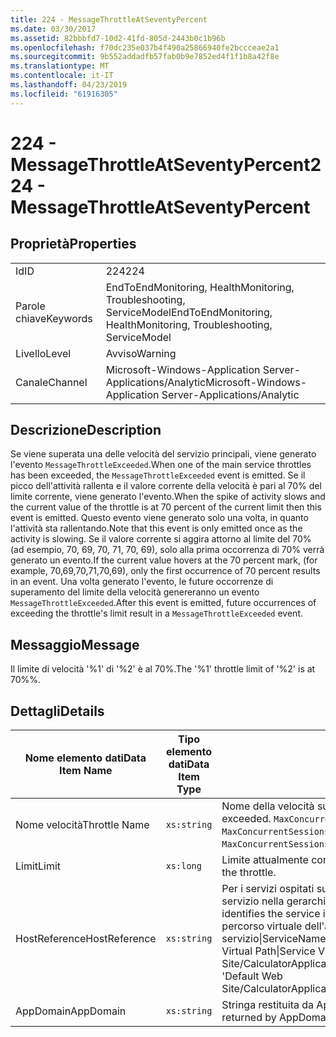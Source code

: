 ```yaml
---
title: 224 - MessageThrottleAtSeventyPercent
ms.date: 03/30/2017
ms.assetid: 82bbbfd7-10d2-41fd-805d-2443b0c1b96b
ms.openlocfilehash: f70dc235e037b4f490a25866940fe2bccceae2a1
ms.sourcegitcommit: 9b552addadfb57fab0b9e7852ed4f1f1b8a42f8e
ms.translationtype: MT
ms.contentlocale: it-IT
ms.lasthandoff: 04/23/2019
ms.locfileid: "61916305"
---
```

# <a name="224---messagethrottleatseventypercent"></a><span data-ttu-id="a31f9-102">224 - MessageThrottleAtSeventyPercent</span><span class="sxs-lookup"><span data-stu-id="a31f9-102">224 - MessageThrottleAtSeventyPercent</span></span>
## <a name="properties"></a><span data-ttu-id="a31f9-103">Proprietà</span><span class="sxs-lookup"><span data-stu-id="a31f9-103">Properties</span></span>  
  
|||  
|-|-|  
|<span data-ttu-id="a31f9-104">Id</span><span class="sxs-lookup"><span data-stu-id="a31f9-104">ID</span></span>|<span data-ttu-id="a31f9-105">224</span><span class="sxs-lookup"><span data-stu-id="a31f9-105">224</span></span>|  
|<span data-ttu-id="a31f9-106">Parole chiave</span><span class="sxs-lookup"><span data-stu-id="a31f9-106">Keywords</span></span>|<span data-ttu-id="a31f9-107">EndToEndMonitoring, HealthMonitoring, Troubleshooting, ServiceModel</span><span class="sxs-lookup"><span data-stu-id="a31f9-107">EndToEndMonitoring, HealthMonitoring, Troubleshooting, ServiceModel</span></span>|  
|<span data-ttu-id="a31f9-108">Livello</span><span class="sxs-lookup"><span data-stu-id="a31f9-108">Level</span></span>|<span data-ttu-id="a31f9-109">Avviso</span><span class="sxs-lookup"><span data-stu-id="a31f9-109">Warning</span></span>|  
|<span data-ttu-id="a31f9-110">Canale</span><span class="sxs-lookup"><span data-stu-id="a31f9-110">Channel</span></span>|<span data-ttu-id="a31f9-111">Microsoft-Windows-Application Server-Applications/Analytic</span><span class="sxs-lookup"><span data-stu-id="a31f9-111">Microsoft-Windows-Application Server-Applications/Analytic</span></span>|  
  
## <a name="description"></a><span data-ttu-id="a31f9-112">Descrizione</span><span class="sxs-lookup"><span data-stu-id="a31f9-112">Description</span></span>  
 <span data-ttu-id="a31f9-113">Se viene superata una delle velocità del servizio principali, viene generato l'evento `MessageThrottleExceeded`.</span><span class="sxs-lookup"><span data-stu-id="a31f9-113">When one of the main service throttles has been exceeded, the `MessageThrottleExceeded` event is emitted.</span></span> <span data-ttu-id="a31f9-114">Se il picco dell'attività rallenta e il valore corrente della velocità è pari al 70% del limite corrente, viene generato l'evento.</span><span class="sxs-lookup"><span data-stu-id="a31f9-114">When the spike of activity slows and the current value of the throttle is at 70 percent of the current limit then this event is emitted.</span></span> <span data-ttu-id="a31f9-115">Questo evento viene generato solo una volta, in quanto l'attività sta rallentando.</span><span class="sxs-lookup"><span data-stu-id="a31f9-115">Note that this event is only emitted once as the activity is slowing.</span></span> <span data-ttu-id="a31f9-116">Se il valore corrente si aggira attorno al limite del 70% (ad esempio, 70, 69, 70, 71, 70, 69), solo alla prima occorrenza di 70% verrà generato un evento.</span><span class="sxs-lookup"><span data-stu-id="a31f9-116">If the current value hovers at the 70 percent mark, (for example, 70,69,70,71,70,69), only the first occurrence of 70 percent results in an event.</span></span> <span data-ttu-id="a31f9-117">Una volta generato l'evento, le future occorrenze di superamento del limite della velocità genereranno un evento `MessageThrottleExceeded`.</span><span class="sxs-lookup"><span data-stu-id="a31f9-117">After this event is emitted, future occurrences of exceeding the throttle's limit result in a `MessageThrottleExceeded` event.</span></span>  
  
## <a name="message"></a><span data-ttu-id="a31f9-118">Messaggio</span><span class="sxs-lookup"><span data-stu-id="a31f9-118">Message</span></span>  
 <span data-ttu-id="a31f9-119">Il limite di velocità '%1' di '%2' è al 70%.</span><span class="sxs-lookup"><span data-stu-id="a31f9-119">The '%1' throttle limit of '%2' is at 70%%.</span></span>  
  
## <a name="details"></a><span data-ttu-id="a31f9-120">Dettagli</span><span class="sxs-lookup"><span data-stu-id="a31f9-120">Details</span></span>  
  
|<span data-ttu-id="a31f9-121">Nome elemento dati</span><span class="sxs-lookup"><span data-stu-id="a31f9-121">Data Item Name</span></span>|<span data-ttu-id="a31f9-122">Tipo elemento dati</span><span class="sxs-lookup"><span data-stu-id="a31f9-122">Data Item Type</span></span>|<span data-ttu-id="a31f9-123">Descrizione</span><span class="sxs-lookup"><span data-stu-id="a31f9-123">Description</span></span>|  
|--------------------|--------------------|-----------------|  
|<span data-ttu-id="a31f9-124">Nome velocità</span><span class="sxs-lookup"><span data-stu-id="a31f9-124">Throttle Name</span></span>|`xs:string`|<span data-ttu-id="a31f9-125">Nome della velocità superata:</span><span class="sxs-lookup"><span data-stu-id="a31f9-125">The name of the throttle that has been exceeded.</span></span> <span data-ttu-id="a31f9-126">`MaxConcurrentCalls`, `MaxConcurrentInstances` o `MaxConcurrentSessions`,</span><span class="sxs-lookup"><span data-stu-id="a31f9-126">Either `MaxConcurrentCalls`, `MaxConcurrentInstances`, or `MaxConcurrentSessions`,</span></span>|  
|<span data-ttu-id="a31f9-127">Limit</span><span class="sxs-lookup"><span data-stu-id="a31f9-127">Limit</span></span>|`xs:long`|<span data-ttu-id="a31f9-128">Limite attualmente configurato della velocità.</span><span class="sxs-lookup"><span data-stu-id="a31f9-128">The currently configured limit of the throttle.</span></span>|  
|<span data-ttu-id="a31f9-129">HostReference</span><span class="sxs-lookup"><span data-stu-id="a31f9-129">HostReference</span></span>|`xs:string`|<span data-ttu-id="a31f9-130">Per i servizi ospitati su Web, questo campo identifica in modo univoco il servizio nella gerarchia Web.</span><span class="sxs-lookup"><span data-stu-id="a31f9-130">For Web-hosted services, this field uniquely identifies the service in the Web hierarchy.</span></span> <span data-ttu-id="a31f9-131">Il formato viene definito come ' percorso virtuale dell'applicazione nome sito Web&#124;percorso virtuale del servizio&#124;ServiceName'.</span><span class="sxs-lookup"><span data-stu-id="a31f9-131">Its format is defined as 'Web Site Name Application Virtual Path&#124;Service Virtual Path&#124;ServiceName'.</span></span> <span data-ttu-id="a31f9-132">Esempio: ' Default Web Site/CalculatorApplication&#124;/CalculatorService.svc&#124;CalculatorService'.</span><span class="sxs-lookup"><span data-stu-id="a31f9-132">Example: 'Default Web Site/CalculatorApplication&#124;/CalculatorService.svc&#124;CalculatorService'.</span></span>|  
|<span data-ttu-id="a31f9-133">AppDomain</span><span class="sxs-lookup"><span data-stu-id="a31f9-133">AppDomain</span></span>|`xs:string`|<span data-ttu-id="a31f9-134">Stringa restituita da AppDomain.CurrentDomain.FriendlyName.</span><span class="sxs-lookup"><span data-stu-id="a31f9-134">The string returned by AppDomain.CurrentDomain.FriendlyName.</span></span>|

